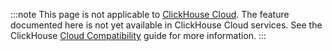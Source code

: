 
<CloudNotSupportedBadge/>

:::note
This page is not applicable to [ClickHouse Cloud](https://clickhouse.com/cloud). The feature documented here is not yet available in ClickHouse Cloud services.
See the ClickHouse [Cloud Compatibility](/whats-new/cloud-compatibility#roadmap) guide for more information.
:::
